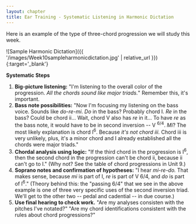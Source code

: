 ```yaml
---
layout: chapter
title: Ear Training - Systematic Listening in Harmonic Dictation
---
```


Here is an example of the type of three-chord progression we will study this week.

![Sample Harmonic Dictation]({{ '/images/Week10sampleharmonicdictation.jpg' | relative_url }}){:target='_blank'}

**Systematic Steps**

1. **Big-picture listening:** "I'm listening to the overall color of the progression. _All the chords sound like major triads._" Remember this, it's important.
2. **Bass note possibilities:** "Now I'm focusing my listening on the bass voice. Sounds like *do-re-mi*. *Do* in the bass? Probably chord I. *Re* in the bass? Could be chord ii... Wait, chord V also has *re* in it... To have *re* as the bass note, it would have to be in second inversion -- V <sup>6/4</sup>. *Mi*? The most likely explanation is chord I<sup>6</sup>. Because _it's not chord iii._ Chord iii is very unlikely, plus, it's a minor chord and I already established all the chords were major triads."
3. **Chordal analysis using logic:** "If the third chord in the progression is I<sup>6</sup>, then the second chord in the progression can't be chord ii, because ii can't go to I." (Why not? See the table of chord progressions in Unit 9.)
4. **Soprano notes and confirmation of hypotheses:** "I hear *mi-re-do.* That makes sense, because *mi* is part of I, *re* is part of V 6/4, and *do* is part of I<sup>6</sup>." (Theory behind this: the "passing 6/4" that we see in the above example is one of three very specific uses of the second inversion triad. We'll get to the other two -- pedal and cadential -- in due course.)
5. **Use final hearing to check work.** "Are my analyses consisten with the pitches I've notated?" "Are my chord identifications consistent with the rules about chord progressions?"